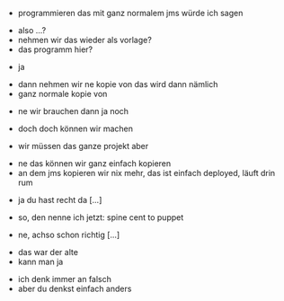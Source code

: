 - programmieren das mit ganz normalem jms würde ich sagen
+ also ...?
+ nehmen wir das wieder als vorlage?
+ das programm hier?
- ja
+ dann nehmen wir ne kopie von das wird dann nämlich
+ ganz normale kopie von
- ne wir brauchen dann ja noch
+ doch doch können wir machen
- wir müssen das ganze projekt aber
+ ne das können wir ganz einfach kopieren
+ an dem jms kopieren wir nix mehr, das ist einfach deployed, läuft drin rum
- ja du hast recht da [...]
+ so, den nenne ich jetzt: spine cent to puppet
- ne, achso schon richtig [...]
+ das war der alte
+ kann man ja
- ich denk immer an falsch
- aber du denkst einfach anders